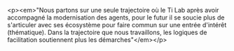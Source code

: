 &lt;p&gt;&lt;em&gt;&quot;Nous partons sur une seule trajectoire où le Ti Lab après avoir accompagné la modernisation des agents, pour le futur il se soucie plus de s&#x27;articuler avec ses écosystème pour faire commun sur une entrée d&#x27;intérêt (thématique). Dans la trajectoire que nous travaillons, les logiques de facilitation soutiennent plus les démarches&quot;&lt;&#x2F;em&gt;&lt;&#x2F;p&gt;